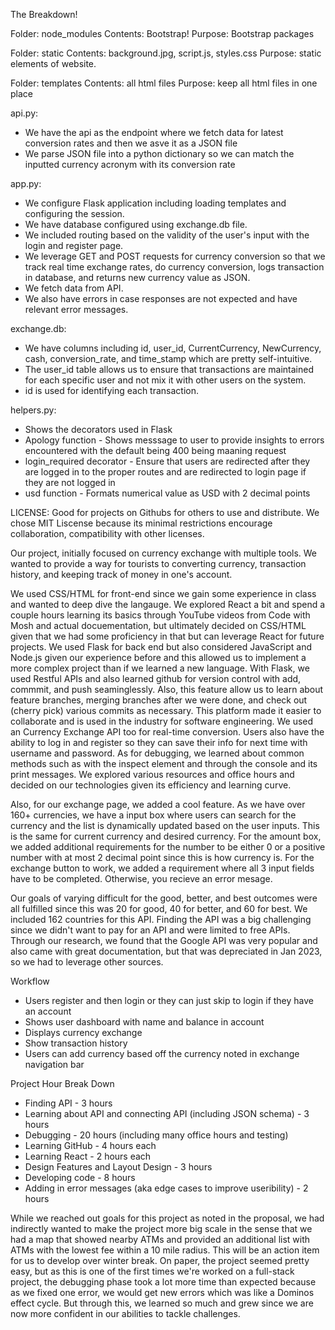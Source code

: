 The Breakdown!

Folder: node_modules
Contents: Bootstrap!
Purpose: Bootstrap packages

Folder: static
Contents: background.jpg, script.js, styles.css
Purpose: static elements of website.

Folder: templates
Contents: all html files
Purpose: keep all html files in one place

api.py:
- We have the api as the endpoint where we fetch data for latest conversion rates and then we asve it as a JSON file
- We parse JSON file into a python dictionary so we can match the inputted currency acronym with its conversion rate

app.py:
- We configure Flask application including loading templates and configuring the session.
- We have database configured using exchange.db file.
- We included routing based on the validity of the user's input with the login and register page.
- We leverage GET and POST requests for currency conversion so that we track real time exchange rates, do currency conversion, logs transaction in database, and returns new currency value as JSON.
- We fetch data from API.
- We also have errors in case responses are not expected and have relevant error messages.

exchange.db:
- We have columns including id, user_id, CurrentCurrency, NewCurrency, cash, conversion_rate, and time_stamp which are pretty self-intuitive.
- The user_id table allows us to ensure that transactions are maintained for each specific user and not mix it with other users on the system.
- id is used for identifying each transaction.

helpers.py:
- Shows the decorators used in Flask
- Apology function - Shows messsage to user to provide insights to errors encountered with the default being 400 being maaning request
- login_required decorator - Ensure that users are redirected after they are logged in to the proper routes and are redirected to login page if they are not logged in
- usd function - Formats numerical value as USD with 2 decimal points


LICENSE: Good for projects on Githubs for others to use and distribute. We chose MIT Liscense because its minimal restrictions encourage collaboration, compatibility with other licenses.


Our project, initially focused on currency exchange with multiple tools. We wanted to provide a way for tourists to converting currency, transaction history, and keeping track of money in one's account.


We used CSS/HTML for front-end since we gain some experience in class and wanted to deep dive the langauge. We explored React a bit and spend a couple hours learning its basics through YouTube videos from Code with Mosh and actual docuementation, but ultimately decided on CSS/HTML given that we had some proficiency in that but can leverage React for future projects. We used Flask for back end but also considered JavaScript and Node.js given our experience before and this allowed us to implement a more complex project than if we learned a new language. With Flask, we used Restful APIs and also learned github for version control with add, commmit, and push seaminglessly. Also, this feature allow us to learn about feature branches, merging branches after we were done, and check out (cherry pick) various commits as necessary. This platform made it easier to collaborate and is used in the industry for software engineering. We used an Currency Exchange API too for real-time conversion. Users also have the ability to log in and register so they can save their info for next time with username and password. As for debugging, we learned about common methods such as with the inspect element and through the console and its print messages. We explored various resources and office hours and decided on our technologies given its efficiency and learning curve.

Also, for our exchange page, we added a cool feature. As we have over 160+ currencies, we have a input box where users can search for the currency and the list is dynamically updated based on the user inputs. This is the same for current currency and desired currency. For the amount box, we added additional requirements for the number to be either 0 or a positive number with at most 2 decimal point since this is how currency is. For the exchange button to work, we added a requirement where all 3 input fields have to be completed. Otherwise, you recieve an error mesage.

Our goals of varying difficult for the good, better, and best outcomes were all fulfilled since this was 20 for good, 40 for better, and 60 for best. We included 162 countries for this API. Finding the API was a big challenging since we didn't want to pay for an API and were limited to free APIs. Through our research, we found that the Google API was very popular and also came with great documentation, but that was depreciated in Jan 2023, so we had to leverage other sources.

Workflow
- Users register and then login or they can just skip to login if they have an account
- Shows user dashboard with name and balance in account
- Displays currency exchange
- Show transaction history
- Users can add currency based off the currency noted in exchange navigation bar 

Project Hour Break Down
- Finding API - 3 hours
- Learning about API and connecting API (including JSON schema) - 3 hours
- Debugging - 20 hours (including many office hours and testing)
- Learning GitHub - 4 hours each
- Learning React - 2 hours each
- Design Features and Layout Design - 3 hours
- Developing code - 8 hours
- Adding in error messages (aka edge cases to improve useribility) - 2 hours

While we reached out goals for this project as noted in the proposal, we had indirectly wanted to make the project more big scale in the sense that we had a map that showed nearby ATMs and provided an additional list with ATMs with the lowest fee within a 10 mile radius. This will be an action item for us to develop over winter break. On paper, the project seemed pretty easy, but as this is one of the first times we're worked on a full-stack project, the debugging phase took a lot more time than expected because as we fixed one error, we would get new errors which was like a Dominos effect cycle. But through this, we learned so much and grew since we are now more confident in our abilities to tackle challenges.

